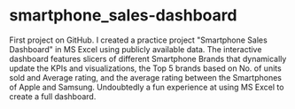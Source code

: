 # smartphone_sales-dashboard
First project on GitHub.
I created a practice project "Smartphone Sales Dashboard" in MS Excel using publicly available data. The interactive dashboard features slicers of different Smartphone Brands that dynamically update the KPIs and visualizations, the Top 5 brands based on No. of units sold and Average rating, and the average rating between the Smartphones of Apple and Samsung. Undoubtedly a fun experience at using MS Excel to create a full dashboard. 
